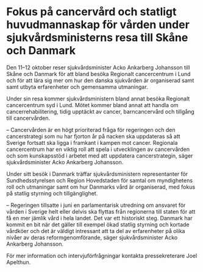 # Fokus på cancervård och statligt huvudmannaskap för vården under sjukvårdsministerns resa till Skåne och Danmark

Den 11–12 oktober reser sjukvårdsminister Acko Ankarberg Johansson till Skåne och Danmark för att bland besöka Regionalt cancercentrum i Lund och för att lära sig mer om hur den danska sjukvården är organiserad samt samt utbyta erfarenheter och gemensamma utmaningar.

Under sin resa kommer sjukvårdsministern bland annat besöka Regionalt cancercentrum syd i Lund. Mötet kommer bland annat att handla om cancerrehabilitering, tidig upptäckt av cancer, barncancervård och tillgång till cancervården.

– Cancervården är en högt prioriterad fråga för regeringen och den cancerstrategi som nu har fjorton år på nacken ska uppdateras så att Sverige fortsatt ska ligga i framkant i kampen mot cancer. Regionala cancercentrum har en viktig roll att spela i utvecklingen av cancervården och som kunskapsstöd i arbetet med att uppdatera cancerstrategin, säger sjukvårdsminister Acko Ankarberg Johansson.

Under sitt besök i Danmark träffar sjukvårdsministern representanter för Sundhedsstyrelsen och Region Hovedstaden för samtal om myndighetens roll och utmaningar samt om hur Danmarks vård är organiserad, med fokus på statlig styrning och tillgänglighet.

– Regeringen tillsatte i juni en parlamentarisk utredning om ansvaret för vården i Sverige helt eller delvis ska flyttas från regionerna till staten för att få en mer jämlik vård i hela landet. Det var ett historiskt steg. Danmark har kommit en bit när det gäller till exempel ökad statlig styrning och kortade vårdköer och det är väldigt intressant att ta del av erfarenheter på olika nivåer av deras reformgenomförande, säger sjukvårdsminister Acko Ankarberg Johansson.

För mer information och intervjuförfrågningar kontakta pressekreterare Joel Apelthun.
